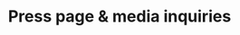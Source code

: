 ---
_enabled_editors:
  - data
title: Press page & media inquiries
description:
hero:
  heading: Press page & media kit
page_blocks:
  - _id: block_rich_text
    text_markdown: |
      ## Writer byline
      Ed Latimore is a former professional heavyweight boxer, a competitive chess player, and a bestselling author. Ed’s writing focuses on self-development, realizing your potential, and sobriety—all of which he approaches from personal experience, overcoming poverty and addiction. Check out his blog at [edlatimore.com](https://edlatimore.com).
  - _id: block_contact
    heading: Media/podcast requests
  - _id: block_photos
    images:
      - image: /assets/images/press/ed-latimore-press-photo-1.jpg
      - image: /assets/images/press/ed-latimore-press-photo-2.jpg
      - image: /assets/images/press/ed-latimore-press-photo-3.jpg
      - image: /assets/images/press/ed-latimore-press-photo-4.jpg
      - image: /assets/images/press/ed-latimore-press-photo-5.jpg
      - image: /assets/images/press/ed-latimore-press-photo-6.jpg
  - _id: block_media
    clippings:
      - quote_markdown: |
          Depending on luck alone may have worked for a young Ed Latimore, but when this writer and former Heavyweight pro boxer learned to bet on himself, he found self-respect and the capability to dictate his own future.
        source:
          small_image: /assets/images/press/logo-tradecraft.jpg
          name: ConvertKit’s Tradecraft creator stories
          link: https://convertkit.com/creator-stories-ed-latimore
      - quote_markdown: Upgrade Your Winter Sports Routine With These Athlete-Approved Tips
        source:
          small_image: /assets/images/featured_logos/maxim-magazine.svg
          name: Maxim Magazine
          link: https://www.maxim.com/sports/upgrade-winter-sports-routine-with-thc-free-beam-cbd-products
      - image: /assets/images/press/james-altucher-show.jpg
        image_alt: The James Altucher Show — Conquering your comfort zone with Ed Latimore
        source:
          link: https://omny.fm/shows/the-james-altucher-show/645-ed-latimore
      - quote_markdown: A man of diverse talents and interests.
        source:
          small_image: /assets/images/press/logo-going-deep-aaron-watson.jpg
          name: Going Deep With Aaron Watson
          link: https://www.goingdeepwithaaron.com/podcast/226-ed-latimore-writer-physicist-and-professional-heavyweight-boxer
      - image: /assets/images/press/scott-adams-twitter.jpg
        image_alt: Screenshot of Scott Adams' tweet saying Ed is one of his favorite follows
        source:
          link: https://twitter.com/scottadamssays/status/899297572237344768
      - image: /assets/images/press/farnam-street-podcast.jpg
        image_alt: Screenshot of Ed's appearance on the Farnam Street Knowledge Project Podcast
        source:
          link: https://fs.blog/knowledge-project/ed-latimore/
      - image: /assets/images/press/eric-mckenna.jpg
        image_alt: Ed Latimore interviewed by Eric McKenna
        source:
          link: https://ericmckenna.com/2020/09/29/show-137-ed-latimore/
      - image: /assets/images/press/jordan-harbinger-show.jpg
        image_alt: Screenshot of Ed's appearance on the Jordan Harbinger Show
        source:
          link: https://www.jordanharbinger.com/ed-latimore-the-superpower-of-ignoring-social-approval/
      - quote_markdown: Ed Latimore might be the most interesting person you'll ever meet.
        source:
          small_image: /assets/images/press/logo-farnam-street.png
          name: Farnam Street Knowledge Project
          link: https://fs.blog/knowledge-project/ed-latimore/
      - image: /assets/images/press/art-of-manliness-podcast.jpg
        image_alt: Screenshot of Ed's appearance on the Art of Manliness podcast
        source:
          link: https://www.artofmanliness.com/articles/podcast-345-not-caring-people-think-superpower/
      - image: /assets/images/press/south-china-morning-post.jpg
        image_alt: Screenshot of Ed's feature in the South China Morning Post
        source:
          link: https://www.scmp.com/sport/boxing/article/3051195/how-former-heavyweight-boxer-ed-latimore-found-himself-sobriety-and
      - quote_markdown: Latimore is part of a wave reinventing the modern masculine male.
        source:
          small_image:
          name: South China Morning Post
          link: https://www.scmp.com/sport/boxing/article/3051195/how-former-heavyweight-boxer-ed-latimore-found-himself-sobriety-and
      - quote_markdown: Ed's style of communication is direct, and always from a place of 'Skin-in-the-game,' meaning he speaks about what he personally has involvement in, and not that which he doesn't.
        source:
          small_image:
          name: David Sherry, *Caffeine*
          link: https://www.caffeine.blog/an-interview-with-ed-latimore/
---